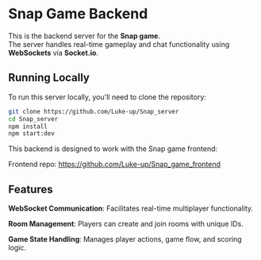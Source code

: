 # Snap Game Backend

This is the backend server for the **Snap game**.  
The server handles real-time gameplay and chat functionality using **WebSockets** via **Socket.io**.

## Running Locally

To run this server locally, you'll need to clone the repository:

```bash
git clone https://github.com/Luke-up/Snap_server
cd Snap_server
npm install
npm start:dev
```

This backend is designed to work with the Snap game frontend:

Frontend repo: https://github.com/Luke-up/Snap_game_frontend

## Features

**WebSocket Communication**: Facilitates real-time multiplayer functionality.

**Room Management**: Players can create and join rooms with unique IDs.

**Game State Handling**: Manages player actions, game flow, and scoring logic.
